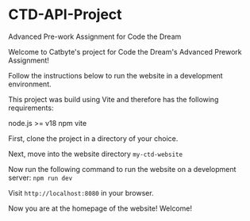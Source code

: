 # CTD-API-Project
Advanced Pre-work Assignment for Code the Dream

Welcome to Catbyte's project for Code the Dream's Advanced Prework Assignment!

Follow the instructions below to run the website in a development environment.

This project was build using Vite and therefore has the following requirements:

node.js >= v18
npm
vite

First, clone the project in a directory of your choice. 

Next, move into the website directory `my-ctd-website`

Now run the following command to run the website on a development server:
`npm run dev`

Visit `http://localhost:8080` in your browser.

Now you are at the homepage of the website! Welcome!
